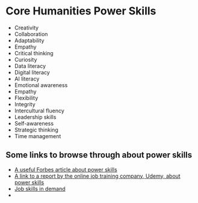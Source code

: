 # Core Humanities Power Skills

- Creativity
- Collaboration
- Adaptability
- Empathy
- Critical thinking
- Curiosity
- Data literacy
- Digital literacy
- AI literacy
- Emotional awareness
- Empathy
- Flexibility
- Integrity
- Intercultural fluency
- Leadership skills
- Self-awareness
- Strategic thinking
- Time management

## Some links to browse through about power skills
- [A useful Forbes article about power skills](https://www.forbes.com/sites/forbescoachescouncil/2022/08/11/15-skills-employers-seek-in-2022-and-ways-to-gain-them-midcareer/?sh=6d9ad15f481a)
- [A link to a report by the online job training company, Udemy, about power skills](https://business.udemy.com/2024-global-learning-skills-trends-report/?utm_source=organic-search&utm_medium=google)
- [Job skills in demand](https://insights.hanoverresearch.com/hubfs/Top-Career-Skills-for-New-Grads-2023.pdf)
- 
